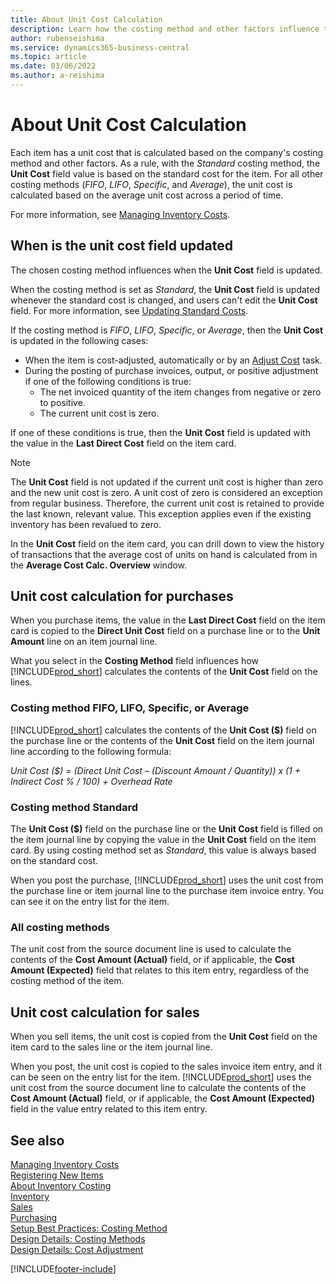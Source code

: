 ```yaml
---
title: About Unit Cost Calculation
description: Learn how the costing method and other factors influence the Unit Cost field on the Item card.
author: rubenseishima
ms.service: dynamics365-business-central
ms.topic: article
ms.date: 03/06/2022
ms.author: a-reishima
---
```

# <a name="about-unit-cost-calculation"></a>About Unit Cost Calculation

Each item has a unit cost that is calculated based on the company's costing method and other factors. As a rule, with the *Standard* costing method, the **Unit Cost** field value is based on the standard cost for the item. For all other costing methods (*FIFO*, *LIFO*, *Specific*, and *Average*), the unit cost is calculated based on the average unit cost across a period of time.  

For more information, see [Managing Inventory Costs](finance-manage-inventory-costs.md).  

## <a name="when-is-the-unit-cost-field-updated"></a>When is the unit cost field updated

The chosen costing method influences when the **Unit Cost** field is updated.

When the costing method is set as *Standard*, the **Unit Cost** field is updated whenever the standard cost is changed, and users can't edit the **Unit Cost** field. For more information, see [Updating Standard Costs](finance-how-to-update-standard-costs.md).

If the costing method is *FIFO*, *LIFO*, *Specific*, or *Average*, then the **Unit Cost** is updated in the following cases:

* When the item is cost-adjusted, automatically or by an [Adjust Cost](inventory-how-adjust-item-costs.md#to-adjust-item-costs-manually) task.
* During the posting of purchase invoices, output, or positive adjustment if one of the following conditions is true:
  * The net invoiced quantity of the item changes from negative or zero to positive.
  * The current unit cost is zero.

If one of these conditions is true, then the **Unit Cost** field is updated with the value in the **Last Direct Cost** field on the item card.

> [!NOTE]
> The **Unit Cost** field is not updated if the current unit cost is higher than zero and the new unit cost is zero. A unit cost of zero is considered an exception from regular business. Therefore, the current unit cost is retained to provide the last known, relevant value. This exception applies even if the existing inventory has been revalued to zero.

In the **Unit Cost** field on the item card, you can drill down to view the history of transactions that the average cost of units on hand is calculated from in the **Average Cost Calc. Overview** window.

## <a name="unit-cost-calculation-for-purchases"></a>Unit cost calculation for purchases

When you purchase items, the value in the **Last Direct Cost** field on the item card is copied to the **Direct Unit Cost** field on a purchase line or to the **Unit Amount** line on an item journal line.

What you select in the **Costing Method** field influences how [!INCLUDE[prod_short](includes/prod_short.md)] calculates the contents of the **Unit Cost** field on the lines.

### <a name="costing-method-fifo-lifo-specific-or-average"></a>Costing method FIFO, LIFO, Specific, or Average

[!INCLUDE[prod_short](includes/prod_short.md)] calculates the contents of the **Unit Cost ($)** field on the purchase line or the contents of the **Unit Cost** field on the item journal line according to the following formula:

*Unit Cost ($) = (Direct Unit Cost – (Discount Amount / Quantity)) x (1 + Indirect Cost % / 100) + Overhead Rate*

### <a name="costing-method-standard"></a>Costing method Standard

The **Unit Cost ($)** field on the purchase line or the **Unit Cost** field is filled on the item journal line by copying the value in the **Unit Cost** field on the item card. By using costing method set as *Standard*, this value is always based on the standard cost.

When you post the purchase, [!INCLUDE[prod_short](includes/prod_short.md)] uses the unit cost from the purchase line or item journal line to the purchase item invoice entry. You can see it on the entry list for the item.

### <a name="all-costing-methods"></a>All costing methods

The unit cost from the source document line is used to calculate the contents of the **Cost Amount (Actual)** field, or if applicable, the **Cost Amount (Expected)** field that relates to this item entry, regardless of the costing method of the item.

## <a name="unit-cost-calculation-for-sales"></a>Unit cost calculation for sales

When you sell items, the unit cost is copied from the **Unit Cost** field on the item card to the sales line or the item journal line.

When you post, the unit cost is copied to the sales invoice item entry, and it can be seen on the entry list for the item. [!INCLUDE[prod_short](includes/prod_short.md)] uses the unit cost from the source document line to calculate the contents of the **Cost Amount (Actual)** field, or if applicable, the **Cost Amount (Expected)** field in the value entry related to this item entry.

## <a name="see-also"></a>See also

[Managing Inventory Costs](finance-manage-inventory-costs.md)  
[Registering New Items](inventory-how-register-new-items.md)  
[About Inventory Costing](finance-learn-about-costing.md)  
[Inventory](inventory-manage-inventory.md)  
[Sales](sales-manage-sales.md)  
[Purchasing](purchasing-manage-purchasing.md)  
[Setup Best Practices: Costing Method](setup-best-practices-costing-method.md)  
[Design Details: Costing Methods](design-details-costing-methods.md)  
[Design Details: Cost Adjustment](design-details-cost-adjustment.md)  

[!INCLUDE[footer-include](includes/footer-banner.md)]
